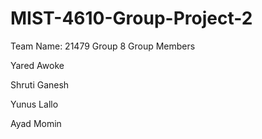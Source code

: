 # MIST-4610-Group-Project-2
Team Name: 21479 Group 8
Group Members

Yared Awoke

Shruti Ganesh

Yunus Lallo

Ayad Momin



